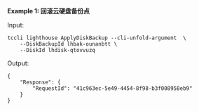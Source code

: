 **Example 1: 回滚云硬盘备份点**



Input: 

```
tccli lighthouse ApplyDiskBackup --cli-unfold-argument  \
    --DiskBackupId lhbak-ounanbtt \
    --DiskId lhdisk-qtovvuzq
```

Output: 
```
{
    "Response": {
        "RequestId": "41c963ec-5e49-4454-8f98-b3f008958eb9"
    }
}
```

